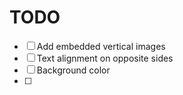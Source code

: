 # TODO

- [ ] Add embedded vertical images
- [ ] Text alignment on opposite sides
- [ ] Background color
- [ ] 
